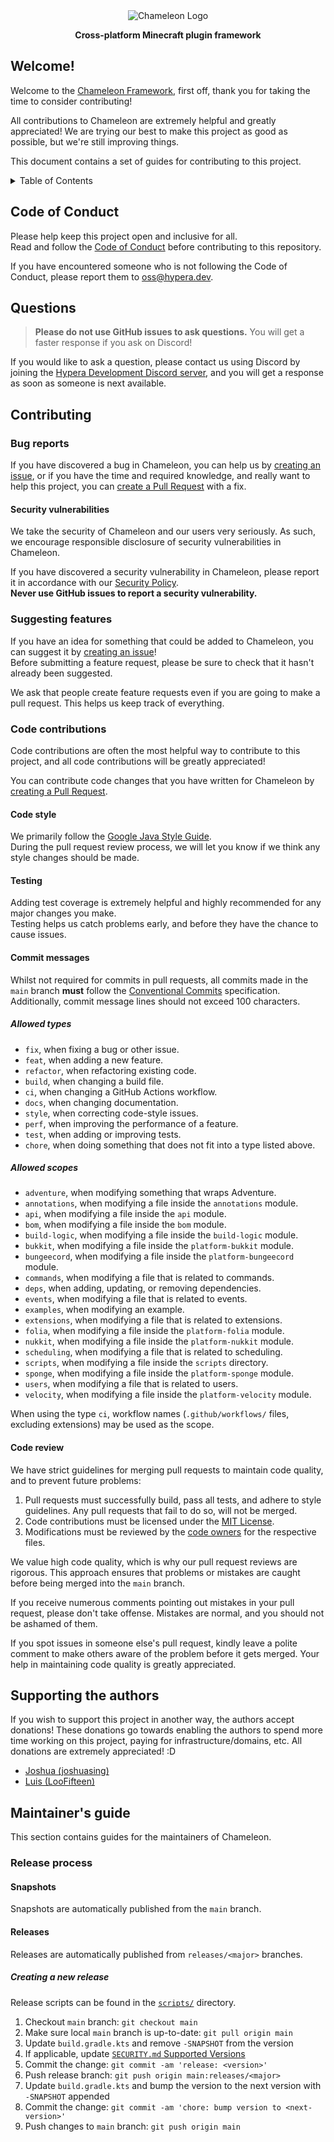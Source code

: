 <div align="center">
    <img alt="Chameleon Logo" src="https://assets.hypera.dev/chameleon@750x150.png" />
    <p><strong>Cross-platform Minecraft plugin framework</strong></p>
</div>

## Welcome!

Welcome to the [Chameleon Framework](https://github.com/ChameleonFramework/Chameleon), first off,
thank you for taking the time to consider contributing!

All contributions to Chameleon are extremely helpful and greatly appreciated! We are trying our best
to make this project as good as possible, but we're still improving things.

This document contains a set of guides for contributing to this project.

<details>
<summary>Table of Contents</summary>

<!-- TOC -->
  * [Welcome!](#welcome)
  * [Code of Conduct](#code-of-conduct)
  * [Questions](#questions)
  * [Contributing](#contributing)
    * [Bug reports](#bug-reports)
      * [Security vulnerabilities](#security-vulnerabilities)
    * [Suggesting features](#suggesting-features)
    * [Code contributions](#code-contributions)
      * [Code style](#code-style)
      * [Testing](#testing)
      * [Commit messages](#commit-messages)
        * [Allowed types](#allowed-types)
        * [Allowed scopes](#allowed-scopes)
      * [Code review](#code-review)
  * [Supporting the authors](#supporting-the-authors)
  * [Maintainer's guide](#maintainers-guide)
    * [Release process](#release-process)
      * [Snapshots](#snapshots)
      * [Releases](#releases)
        * [Creating a new release](#creating-a-new-release)
<!-- TOC -->
</details>

## Code of Conduct

Please help keep this project open and inclusive for all.<br/>
Read and follow
the [Code of Conduct](https://github.com/ChameleonFramework/.github/blob/main/CODE_OF_CONDUCT.md)
before contributing to this repository.

If you have encountered someone who is not following the Code of Conduct, please report them
to [oss@hypera.dev](mailto:oss@hypera.dev).

## Questions

> **Please do not use GitHub issues to ask questions.** You will get a faster response if you ask on
> Discord!

If you would like to ask a question, please contact us using Discord by joining
the [Hypera Development Discord server](https://discord.hypera.dev), and you will get a response as
soon as someone is next available.

## Contributing

### Bug reports

If you have discovered a bug in Chameleon, you can help us
by [creating an issue](https://github.com/ChameleonFramework/Chameleon/issues/new?template=bug_report.yml),
or if you have the time and required knowledge, and really want to help this project, you
can [create a Pull Request](https://github.com/ChameleonFramework/Chameleon/compare) with a fix.

#### Security vulnerabilities

We take the security of Chameleon and our users very seriously. As such, we encourage responsible
disclosure of security vulnerabilities in Chameleon.

If you have discovered a security vulnerability in Chameleon, please report it in accordance with
our [Security Policy](SECURITY.md#reporting-a-vulnerability).<br/>
**Never use GitHub issues to report a security vulnerability.**

### Suggesting features

If you have an idea for something that could be added to Chameleon, you can suggest it
by [creating an issue](https://github.com/ChameleonFramework/Chameleon/issues/new?template=feature_request.yml)!<br/>
Before submitting a feature request, please be sure to check that it hasn't already been suggested.

We ask that people create feature requests even if you are going to make a pull request. This helps
us keep track of everything.

### Code contributions

Code contributions are often the most helpful way to contribute to this project, and all code
contributions will be greatly appreciated!

You can contribute code changes that you have written for Chameleon
by [creating a Pull Request](https://github.com/ChameleonFramework/Chameleon/compare).

#### Code style

We primarily follow
the [Google Java Style Guide](https://google.github.io/styleguide/javaguide.html).<br/>
During the pull request review process, we will let you know if we think any style changes should be
made.

#### Testing

Adding test coverage is extremely helpful and highly recommended for any major changes you
make.<br/>
Testing helps us catch problems early, and before they have the chance to cause issues.

#### Commit messages

Whilst not required for commits in pull requests, all commits made in the `main` branch **must**
follow the [Conventional Commits](https://www.conventionalcommits.org/en/v1.0.0/) specification.
Additionally, commit message lines should not exceed 100 characters.

##### Allowed types

- `fix`, when fixing a bug or other issue.
- `feat`, when adding a new feature.
- `refactor`, when refactoring existing code.
- `build`, when changing a build file.
- `ci`, when changing a GitHub Actions workflow.
- `docs`, when changing documentation.
- `style`, when correcting code-style issues.
- `perf`, when improving the performance of a feature.
- `test`, when adding or improving tests.
- `chore`, when doing something that does not fit into a type listed above.

##### Allowed scopes

- `adventure`, when modifying something that wraps Adventure.
- `annotations`, when modifying a file inside the `annotations` module.
- `api`, when modifying a file inside the `api` module.
- `bom`, when modifying a file inside the `bom` module.
- `build-logic`, when modifying a file inside the `build-logic` module.
- `bukkit`, when modifying a file inside the `platform-bukkit` module.
- `bungeecord`, when modifying a file inside the `platform-bungeecord` module.
- `commands`, when modifying a file that is related to commands.
- `deps`, when adding, updating, or removing dependencies.
- `events`, when modifying a file that is related to events.
- `examples`, when modifying an example.
- `extensions`, when modifying a file that is related to extensions.
- `folia`, when modifying a file inside the `platform-folia` module.
- `nukkit`, when modifying a file inside the `platform-nukkit` module.
- `scheduling`, when modifying a file that is related to scheduling.
- `scripts`, when modifying a file inside the `scripts` directory.
- `sponge`, when modifying a file inside the `platform-sponge` module.
- `users`, when modifying a file that is related to users.
- `velocity`, when modifying a file inside the `platform-velocity` module.

When using the type `ci`, workflow names (`.github/workflows/` files, excluding extensions) may be
used as the scope.

#### Code review

We have strict guidelines for merging pull requests to maintain code quality, and to prevent future
problems:

1. Pull requests must successfully build, pass all tests, and adhere to style guidelines. Any pull
   requests that fail to do so, will not be merged.
2. Code contributions must be licensed under the [MIT License](LICENSE).
3. Modifications must be reviewed by the [code owners](.github/CODEOWNERS) for the respective files.

We value high code quality, which is why our pull request reviews are rigorous. This approach
ensures that problems or mistakes are caught before being merged into the `main` branch.

If you receive numerous comments pointing out mistakes in your pull request, please don't take
offense. Mistakes are normal, and you should not be ashamed of them.

If you spot issues in someone else's pull request, kindly leave a polite comment to make others
aware of the problem before it gets merged. Your help in maintaining code quality is greatly
appreciated.

## Supporting the authors

If you wish to support this project in another way, the authors accept donations!
These donations go towards enabling the authors to spend more time working on this project, paying
for infrastructure/domains, etc. All donations are extremely appreciated! :D

- [Joshua (joshuasing)](https://github.com/sponsors/joshuasing)
- [Luis (LooFifteen)](https://ko-fi.com/loofifteen)

## Maintainer's guide

This section contains guides for the maintainers of Chameleon.

### Release process

#### Snapshots

Snapshots are automatically published from the `main` branch.

#### Releases

Releases are automatically published from `releases/<major>` branches.

##### Creating a new release

Release scripts can be found in the [`scripts/`](scripts) directory.

1. Checkout `main` branch: `git checkout main`
2. Make sure local `main` branch is up-to-date: `git pull origin main`
3. Update `build.gradle.kts` and remove `-SNAPSHOT` from the version
4. If applicable, update [`SECURITY.md` Supported Versions](SECURITY.md#supported-versions)
5. Commit the change: `git commit -am 'release: <version>'`
6. Push release branch: `git push origin main:releases/<major>`
7. Update `build.gradle.kts` and bump the version to the next version with `-SNAPSHOT` appended
8. Commit the change: `git commit -am 'chore: bump version to <next-version>'`
9. Push changes to `main` branch: `git push origin main`

